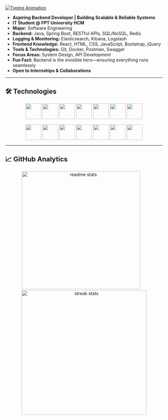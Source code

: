 <a href="#">
  <img src="https://readme-typing-svg.demolab.com?font=Fira+Code&weight=600&size=32&pause=1000&color=38BCF7&center=true&vCenter=true&width=900&lines=Hi+%F0%9F%91%8B%2C+I'm+Phan+Quang+Huy;Software+Engineering+Student+at+FPT+University;Aspiring+Backend+Java+Developer;Spring+Boot+%26+Enthusiast;Build+Cinemahouse+Service+Website" alt="Typing Animation" />
</a>
</div>

- **Aspiring Backend Developer | Building Scalable & Reliable Systems**
- **IT Student @ FPT University HCM**
- **Major:** Software Engineering
- **Backend:** Java, Spring Boot, RESTful APIs, SQL/NoSQL, Redis
- **Logging & Monitoring:** Elasticsearch, Kibana, Logstash
- **Frontend Knowledge:** React, HTML, CSS, JavaScript, Bootstrap, jQuery
- **Tools & Technologies:** Git, Docker, Postman, Swagger
- **Focus Areas:** System Design, API Development
- **Fun Fact:** Backend is the invisible hero—ensuring everything runs seamlessly
- **Open to Internships & Collaborations**


---

## 🛠 Technologies

<p align="center">
  <!-- Hàng 1 -->
  <img src="https://cdn.jsdelivr.net/gh/devicons/devicon/icons/java/java-original.svg" width="50" height="50" />
  <img src="https://cdn.jsdelivr.net/gh/devicons/devicon/icons/spring/spring-original.svg" width="50" height="50" />
  <img src="https://cdn.jsdelivr.net/gh/devicons/devicon/icons/react/react-original.svg" width="50" height="50" />
  <img src="https://skillicons.dev/icons?i=nx" width="50" height="50" />
  <img src="https://skillicons.dev/icons?i=postgres" width="50" height="50" />
  <img src="https://cdn.jsdelivr.net/gh/devicons/devicon/icons/redis/redis-original.svg" width="50" height="50" />
  <img src="https://cdn.jsdelivr.net/gh/devicons/devicon/icons/docker/docker-original.svg" width="50" height="50" />
</p>

<p align="center">
  <!-- Hàng 2 -->
  <img src="https://skillicons.dev/icons?i=aws" width="50" height="50" />
  <img src="https://skillicons.dev/icons?i=cloudflare" width="50" height="50" />
  <img src="https://www.vectorlogo.zone/logos/jenkins/jenkins-icon.svg" width="50" height="50" />
  <img src="https://cdn.jsdelivr.net/gh/devicons/devicon/icons/sonarqube/sonarqube-original.svg" width="50" height="50" />
  <img src="https://cdn.jsdelivr.net/gh/devicons/devicon/icons/elasticsearch/elasticsearch-original.svg" width="50" height="50" />
  <img src="https://www.vectorlogo.zone/logos/getpostman/getpostman-icon.svg" width="50" height="50" />
  <img src="https://skillicons.dev/icons?i=github" width="50" height="50" />
</p>


---

## 📈 GitHub Analytics
<div align="center">
  <img width="378" src="https://github-readme-stats-salesp07.vercel.app/api?username=huypqse&count_private=true&show_icons=true&theme=react&rank_icon=github&border_radius=10" alt="readme stats" />
  &nbsp;&nbsp;&nbsp;&nbsp;
  <img width="400" src="https://github-readme-streak-stats-salesp07.vercel.app/?user=huypqse&count_private=true&theme=react&border_radius=10" alt="streak stats"/>
</div>
